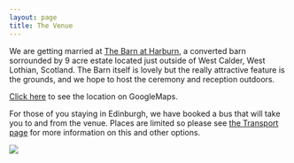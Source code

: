 ```yaml
---
layout: page
title: The Venue
---
```


We are getting married at [The Barn at Harburn](https://www.harburnbarn.co.uk/), a converted barn sorrounded by 9 acre estate located just outside of West Calder, West Lothian, Scotland. The Barn itself is lovely but the really attractive feature is the grounds, and we hope to host the ceremony and reception outdoors.

[Click here](https://www.google.com/maps/place/Harburn+Barn/@55.8333398,-3.5197744,15z/data=!4m2!3m1!1s0x0:0x54ad3ae30cd3dce1?sa=X&ved=2ahUKEwiOzfzN66z3AhVGnKQKHXOpCdgQ_BJ6BAhiEAU) to see the location on GoogleMaps. 

For those of you staying in Edinburgh, we have booked a bus that will take you to and from the venue. Places are limited so please see [the Transport page](transport.md) for more information on this and other options.

<a href="https://lh3.googleusercontent.com/Szh6EqJhkkVwJGCP9rV5EvNsralov71KV23JcF7-25MxmWkEdJqrk7l_8FzU-WJXAleVle7KtmJNC4JxfLek7EZXFde9F1QRnn4hFQuY8CMxDWUp1i7bKPsgAjE9CngmAH2CTruYIQ=w2400?source=screenshot.guru"> <img src="https://lh3.googleusercontent.com/Szh6EqJhkkVwJGCP9rV5EvNsralov71KV23JcF7-25MxmWkEdJqrk7l_8FzU-WJXAleVle7KtmJNC4JxfLek7EZXFde9F1QRnn4hFQuY8CMxDWUp1i7bKPsgAjE9CngmAH2CTruYIQ=w600-h315-p-k" /> </a>
